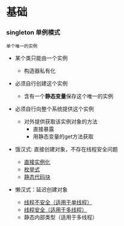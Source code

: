 基础
==
### singleton 单例模式
    单个唯一的实例
+ 某个类只能由一个实例
    * 构造器私有化
+ 必须自行创建这个实例
    * 含有一个**静态变量**保存这个唯一的实例
+ 必须自行向整个系统提供这个实例
    * 对外提供获取该实例对象的方法
        * 直接暴露
        * 用静态变量的get方法获取
    
+ 饿汉式: 直接创建对象，不存在线程安全问题
    + [直接实例化](./src/Singleton1.java)
    + [枚举式](./src/Singleton2.java)
    + [静态代码块](src/Singleton3.java)
+ 懒汉式：延迟创建对象
    + [线程不安全（适用于单线程）](src/Singleton4.java)
    + [线程安全（适用于多线程）](src/Singleton6.java)
    + 静态内部类型（适用于多线程）

